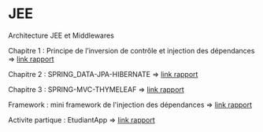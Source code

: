 # JEE
Architecture JEE et Middlewares

Chapitre 1 : Principe de l’inversion de contrôle et injection des dépendances => [link rapport ](https://github.com/maarouf-ouassime/JEE/blob/main/CH1-IOC/CH1-IOC.pdf )  

Chapitre 2 : SPRING_DATA-JPA-HIBERNATE => [link rapport ](https://github.com/maarouf-ouassime/JEE/blob/main/CH2-SPRING_DATA-JPA-HIBERNATE/CH2-SPRING_DATA-JPA-HIBERNATE.pdf)

Chapitre 3 : SPRING-MVC-THYMELEAF => [link rapport ](https://github.com/maarouf-ouassime/JEE/blob/main/CH3-SPRING-MVC-THYMELEAF/CH3-SPRING-MVC-THYMELEAF.pdf)


Framework : mini framework de l'injection des dépendances => [link rapport](https://github.com/maarouf-ouassime/JEE/blob/main/Maarouf_IOC_Framework/rapport_framework_ioc.pdf)

Activite partique : EtudiantApp => [link rapport](https://github.com/maarouf-ouassime/JEE/blob/main/EtudientApp/complete_app_rapport-EtudiantApp.pdf)


